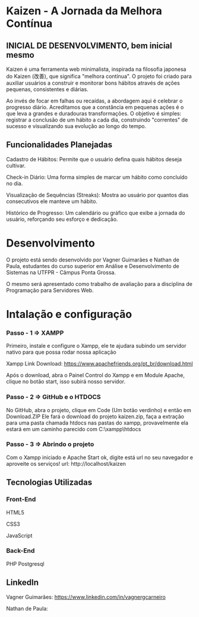 # Kaizen - A Jornada da Melhora Contínua

## INICIAL DE DESENVOLVIMENTO, bem inicial mesmo
 Kaizen é uma ferramenta web minimalista, inspirada na filosofia japonesa do Kaizen (改善), que significa "melhora contínua". O projeto foi criado para auxiliar usuários a construir e monitorar bons hábitos através de ações pequenas, consistentes e diárias.

Ao invés de focar em falhas ou recaídas, a abordagem aqui é celebrar o progresso diário. Acreditamos que a constância em pequenas ações é o que leva a grandes e duradouras transformações. O objetivo é simples: registrar a conclusão de um hábito a cada dia, construindo "correntes" de sucesso e visualizando sua evolução ao longo do tempo.

## Funcionalidades Planejadas
Cadastro de Hábitos: Permite que o usuário defina quais hábitos deseja cultivar.

Check-in Diário: Uma forma simples de marcar um hábito como concluído no dia.

Visualização de Sequências (Streaks): Mostra ao usuário por quantos dias consecutivos ele manteve um hábito.

Histórico de Progresso: Um calendário ou gráfico que exibe a jornada do usuário, reforçando seu esforço e dedicação.

# Desenvolvimento
O projeto está sendo desenvolvido por Vagner Guimarães e Nathan de Paula, estudantes do curso superior em Análise e Desenvolvimento de Sistemas na UTFPR - Câmpus Ponta Grossa.

O mesmo será apresentado como trabalho de avaliação para a disciplina de Programação para Servidores Web.
# Intalação e configuração
### Passo - 1 => XAMPP

Primeiro, instale e configure o Xampp, ele te ajudara subindo um servidor nativo para que possa rodar nossa aplicação

Xampp Link Download: https://www.apachefriends.org/pt_br/download.html

Após o download, abra o Painel Control do Xampp e em Module Apache, clique no botão start, isso subirá nosso servidor.

### Passo - 2 => GitHub e o HTDOCS
No GitHub, abra o projeto, clique em Code (Um botão verdinho) e então em Download.ZIP
Ele fará o download do projeto kaizen.zip, faça a extração para uma pasta chamada htdocs nas pastas do xampp, provavelmente ela estará em um caminho parecido com C:\xampp\htdocs

### Passo - 3 => Abrindo o projeto
Com o Xampp iniciado e Apache Start ok, digite está url no seu navegador e aproveite os serviços!
url: http://localhost/kaizen

## Tecnologias Utilizadas
### Front-End
HTML5

CSS3

JavaScript


### Back-End
PHP
Postgresql

## LinkedIn
Vagner Guimarães: https://www.linkedin.com/in/vagnergcarneiro

Nathan de Paula:
